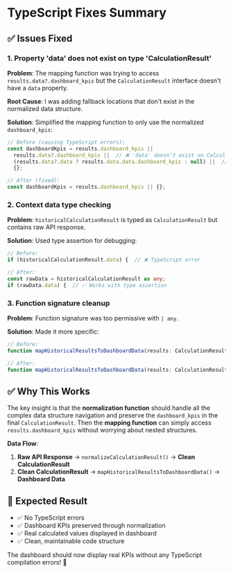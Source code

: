# TypeScript Fixes Summary

## ✅ Issues Fixed

### 1. **Property 'data' does not exist on type 'CalculationResult'**

**Problem**: The mapping function was trying to access `results.data?.dashboard_kpis` but the `CalculationResult` interface doesn't have a `data` property.

**Root Cause**: I was adding fallback locations that don't exist in the normalized data structure.

**Solution**: Simplified the mapping function to only use the normalized `dashboard_kpis`:

```typescript
// Before (causing TypeScript errors):
const dashboardKpis = results.dashboard_kpis ||
  results.data?.dashboard_kpis ||  // ❌ 'data' doesn't exist on CalculationResult
  (results.data?.data ? results.data.data.dashboard_kpis : null) ||  // ❌ Same issue
  {};

// After (fixed):
const dashboardKpis = results.dashboard_kpis || {};
```

### 2. **Context data type checking**

**Problem**: `historicalCalculationResult` is typed as `CalculationResult` but contains raw API response.

**Solution**: Used type assertion for debugging:

```typescript
// Before:
if (historicalCalculationResult.data) {  // ❌ TypeScript error

// After:
const rawData = historicalCalculationResult as any;
if (rawData.data) {  // ✅ Works with type assertion
```

### 3. **Function signature cleanup**

**Problem**: Function signature was too permissive with `| any`.

**Solution**: Made it more specific:

```typescript
// Before:
function mapHistoricalResultsToDashboardData(results: CalculationResult | any)

// After:
function mapHistoricalResultsToDashboardData(results: CalculationResult | null)
```

## ✅ Why This Works

The key insight is that the **normalization function** should handle all the complex data structure navigation and preserve the `dashboard_kpis` in the final `CalculationResult`. Then the **mapping function** can simply access `results.dashboard_kpis` without worrying about nested structures.

**Data Flow**:
1. **Raw API Response** → `normalizeCalculationResult()` → **Clean CalculationResult**
2. **Clean CalculationResult** → `mapHistoricalResultsToDashboardData()` → **Dashboard Data**

## 🎯 Expected Result

- ✅ No TypeScript errors
- ✅ Dashboard KPIs preserved through normalization
- ✅ Real calculated values displayed in dashboard
- ✅ Clean, maintainable code structure

The dashboard should now display real KPIs without any TypeScript compilation errors! 🚀